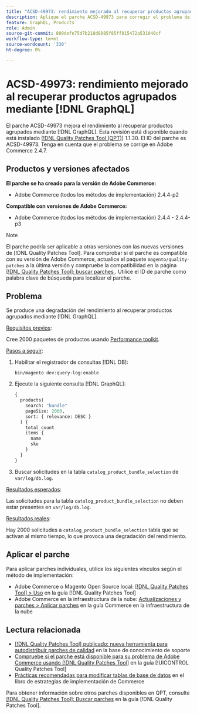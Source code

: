 ```yaml
---
title: "ACSD-49973: rendimiento mejorado al recuperar productos agrupados mediante  [!DNL GraphQL]"
description: Aplique el parche ACSD-49973 para corregir el problema de Adobe Commerce donde se produce una degradación del rendimiento al recuperar productos agrupados mediante  [!DNL GraphQL].
feature: GraphQL, Products
role: Admin
source-git-commit: 809defe75d7b218d8085f85ff815472a531040cf
workflow-type: tm+mt
source-wordcount: '330'
ht-degree: 0%

---
```


# ACSD-49973: rendimiento mejorado al recuperar productos agrupados mediante [!DNL GraphQL]

El parche ACSD-49973 mejora el rendimiento al recuperar productos agrupados mediante [!DNL GraphQL]. Esta revisión está disponible cuando está instalado [[!DNL Quality Patches Tool (QPT)]](https://experienceleague.adobe.com/en/docs/commerce-knowledge-base/kb/announcements/commerce-announcements/magento-quality-patches-released-new-tool-to-self-serve-quality-patches) 1.1.30. El ID del parche es ACSD-49973. Tenga en cuenta que el problema se corrige en Adobe Commerce 2.4.7.

## Productos y versiones afectados

**El parche se ha creado para la versión de Adobe Commerce:**

* Adobe Commerce (todos los métodos de implementación) 2.4.4-p2

**Compatible con versiones de Adobe Commerce:**

* Adobe Commerce (todos los métodos de implementación) 2.4.4 - 2.4.4-p3

>[!NOTE]
>
>El parche podría ser aplicable a otras versiones con las nuevas versiones de [!DNL Quality Patches Tool]. Para comprobar si el parche es compatible con su versión de Adobe Commerce, actualice el paquete `magento/quality-patches` a la última versión y compruebe la compatibilidad en la página [[!DNL Quality Patches Tool]: buscar parches ](https://experienceleague.adobe.com/tools/commerce-quality-patches/index.html). Utilice el ID de parche como palabra clave de búsqueda para localizar el parche.

## Problema

Se produce una degradación del rendimiento al recuperar productos agrupados mediante [!DNL GraphQL].

<u>Requisitos previos</u>:

Cree 2000 paquetes de productos usando [Performance toolkit](https://experienceleague.adobe.com/docs/commerce-operations/configuration-guide/cli/generate-data.html).

<u>Pasos a seguir</u>:

1. Habilitar el registrador de consultas [!DNL DB]:

   ```
   bin/magento dev:query-log:enable
   ```

1. Ejecute la siguiente consulta [!DNL GraphQL]:

   ```GraphQL
   {
     products(
       search: "bundle"
       pageSize: 2000,
       sort: { relevance: DESC }
     ) {
       total_count
       items {
         name
         sku
       }
     }
   }
   ```

1. Buscar solicitudes en la tabla `catalog_product_bundle_selection` de `var/log/db.log`.

<u>Resultados esperados</u>:

Las solicitudes para la tabla `catalog_product_bundle_selection` no deben estar presentes en `var/log/db.log`.

<u>Resultados reales</u>:

Hay 2000 solicitudes a `catalog_product_bundle_selection` tabla que se activan al mismo tiempo, lo que provoca una degradación del rendimiento.

## Aplicar el parche

Para aplicar parches individuales, utilice los siguientes vínculos según el método de implementación:

* Adobe Commerce o Magento Open Source local: [[!DNL Quality Patches Tool] > Uso](/help/tools/quality-patches-tool/usage.md) en la guía [!DNL Quality Patches Tool]
* Adobe Commerce en la infraestructura de la nube: [Actualizaciones y parches > Aplicar parches](https://experienceleague.adobe.com/docs/commerce-cloud-service/user-guide/develop/upgrade/apply-patches.html) en la guía Commerce en la infraestructura de la nube

## Lectura relacionada

* [[!DNL Quality Patches Tool] publicado: nueva herramienta para autodistribuir parches de calidad](https://experienceleague.adobe.com/en/docs/commerce-knowledge-base/kb/announcements/commerce-announcements/magento-quality-patches-released-new-tool-to-self-serve-quality-patches) en la base de conocimiento de soporte
* [Compruebe si el parche está disponible para su problema de Adobe Commerce usando [!DNL Quality Patches Tool]](/help/tools/quality-patches-tool/patches-available-in-qpt/check-patch-for-magento-issue-with-magento-quality-patches.md) en la guía [!UICONTROL Quality Patches Tool]
* [Prácticas recomendadas para modificar tablas de base de datos](https://experienceleague.adobe.com/en/docs/commerce-operations/implementation-playbook/best-practices/development/modifying-core-and-third-party-tables#why-adobe-recommends-avoiding-modifications) en el libro de estrategias de implementación de Commerce

Para obtener información sobre otros parches disponibles en QPT, consulte [[!DNL Quality Patches Tool]: Buscar parches](https://experienceleague.adobe.com/tools/commerce-quality-patches/index.html) en la guía [!DNL Quality Patches Tool].
